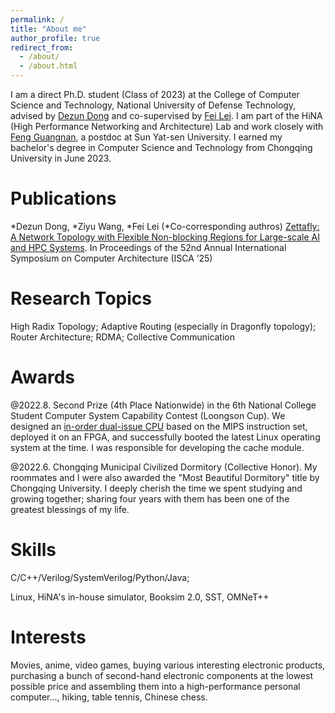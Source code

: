 ```yaml
---
permalink: /
title: "About me"
author_profile: true
redirect_from: 
  - /about/
  - /about.html
---
```


I am a direct Ph.D. student (Class of 2023) at the College of Computer Science and Technology, National University of Defense Technology, advised by [Dezun Dong](https://scholar.google.com.hk/citations?user=tBd50zkAAAAJ&hl=zh-CN&oi=ao) and co-supervised by [Fei Lei](https://orcid.org/0000-0001-8614-933X). I am part of the HiNA (High Performance Networking and Architecture) Lab and work closely with [Feng Guangnan](http://blog.sysu.tech/cv/), a postdoc at Sun Yat-sen University. I earned my bachelor's degree in Computer Science and Technology from Chongqing University in June 2023.

Publications
======
*Dezun Dong, *Ziyu Wang, *Fei Lei (*Co-corresponding authros) [Zettafly: A Network Topology with Flexible Non-blocking Regions for Large-scale AI and HPC Systems](https://doi.org/10.1145/3695053.3731098). In Proceedings of the 52nd Annual International Symposium on Computer Architecture (ISCA ’25)

Research Topics
======
High Radix Topology; Adaptive Routing (especially in Dragonfly topology); Router Architecture; RDMA; Collective Communication

Awards
======
@2022.8. Second Prize (4th Place Nationwide) in the 6th National College Student Computer System Capability Contest (Loongson Cup). We designed an [in-order dual-issue CPU](https://github.com/Maxpicca-Li/CDIM) based on the MIPS instruction set, deployed it on an FPGA, and successfully booted the latest Linux operating system at the time. I was responsible for developing the cache module.

@2022.6. Chongqing Municipal Civilized Dormitory (Collective Honor). My roommates and I were also awarded the "Most Beautiful Dormitory" title by Chongqing University. I deeply cherish the time we spent studying and growing together; sharing four years with them has been one of the greatest blessings of my life.

Skills
======
C/C++/Verilog/SystemVerilog/Python/Java; 

Linux, HiNA's in-house simulator, Booksim 2.0, SST, OMNeT++

Interests
======
Movies, anime, video games, buying various interesting electronic products, purchasing a bunch of second-hand electronic components at the lowest possible price and assembling them into a high-performance personal computer..., hiking, table tennis, Chinese chess.


